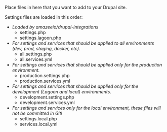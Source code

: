 Place files in here that you want to add to your Drupal site.

Settings files are loaded in this order:
* _Loaded by amazeeio/drupal-integrations_
  - settings.php
  - settings.lagoon.php
* _For settings and services that should be applied to all environments (dev, prod, staging, docker, etc)._
  - all.settings.php
  - all.services.yml
* _For settings and services that should be applied only for the production environment._
  - production.settings.php
  - production.services.yml
* _For settings and services that should be applied only for the development (Lagoon and local) environments._
  - development.settings.php
  - development.services.yml
* _For settings and services only for the local environment, these files will not be committed in Git!_
  - settings.local.php
  - services.local.yml


